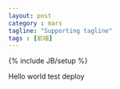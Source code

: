 ```yaml
---
layout: post
category : mars
tagline: "Supporting tagline"
tags : [前端]
---
```

{% include JB/setup %}

Hello world test deploy
